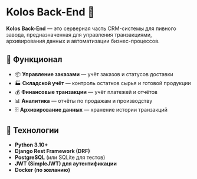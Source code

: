 # Kolos Back-End 🍺  

**Kolos Back-End** — это серверная часть CRM-системы для пивного завода, предназначенная для управления транзакциями, архивирования данных и автоматизации бизнес-процессов.  

## 🌟 Функционал  
- 📦 **Управление заказами** — учёт заказов и статусов доставки  
- 🏭 **Складской учёт** — контроль остатков сырья и готовой продукции  
- 💰 **Финансовые транзакции** — учёт платежей и отчётов  
- 📊 **Аналитика** — отчёты по продажам и производству  
- 🗄️ **Архивирование данных** — хранение истории транзакций  

## 🚀 Технологии  
- **Python 3.10+**  
- **Django Rest Framework (DRF)**  
- **PostgreSQL** (или SQLite для тестов)  
- **JWT (SimpleJWT) для аутентификации**  
- **Docker (по желанию)**  

